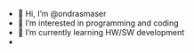 - 👋 Hi, I’m @ondrasmaser
- 👀 I’m interested in programming and coding
- 🌱 I’m currently learning HW/SW development
- 
<!---
ondrasmaser/ondrasmaser is a ✨ special ✨ repository because its `README.md` (this file) appears on your GitHub profile.
You can click the Preview link to take a look at your changes.
--->

